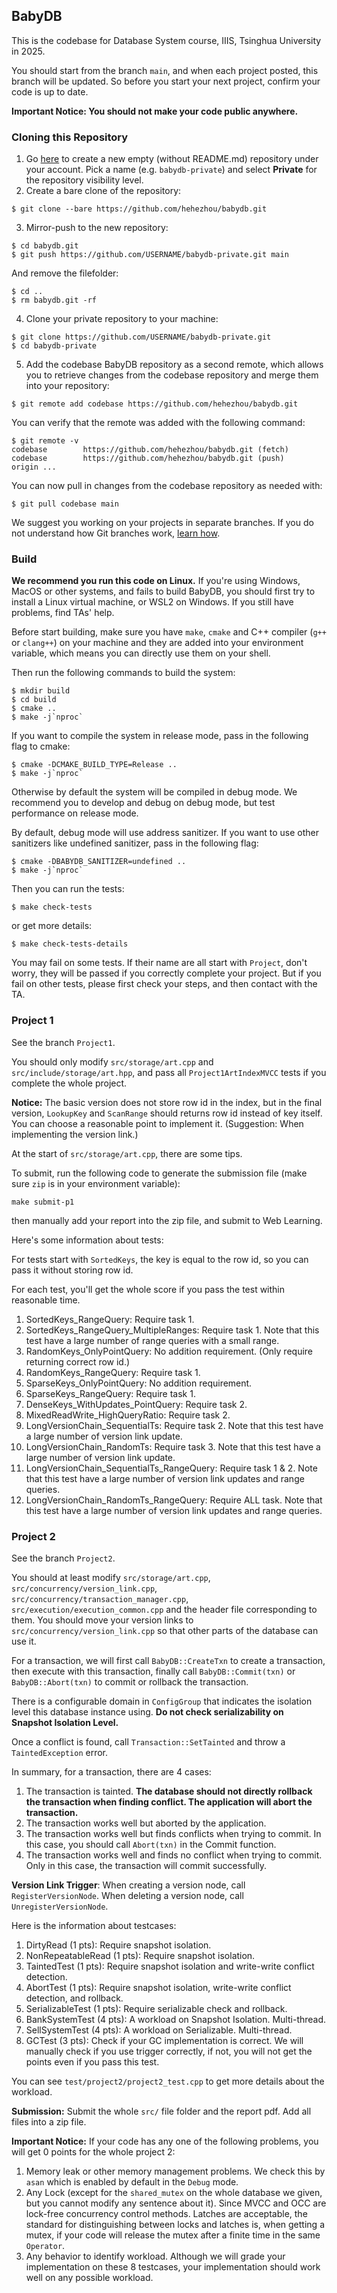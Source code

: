 ## BabyDB

This is the codebase for Database System course, IIIS, Tsinghua University in 2025.

You should start from the branch `main`, and when each project posted, this branch will be updated. So before you start your next project, confirm your code is up to date.

**Important Notice: You should not make your code public anywhere.**

### Cloning this Repository

1. Go [here](https://github.com/new) to create a new empty (without README.md) repository under your account. Pick a name (e.g. `babydb-private`) and select **Private** for the repository visibility level.
2. Create a bare clone of the repository:

```
$ git clone --bare https://github.com/hehezhou/babydb.git
```

3. Mirror-push to the new repository:

```
$ cd babydb.git
$ git push https://github.com/USERNAME/babydb-private.git main
```

And remove the filefolder:

```
$ cd ..
$ rm babydb.git -rf
```

4. Clone your private repository to your machine:

```
$ git clone https://github.com/USERNAME/babydb-private.git
$ cd babydb-private
```

5. Add the codebase BabyDB repository as a second remote, which allows you to retrieve changes from the codebase repository and merge them into your repository:

```
$ git remote add codebase https://github.com/hehezhou/babydb.git
```

You can verify that the remote was added with the following command:

```
$ git remote -v
codebase        https://github.com/hehezhou/babydb.git (fetch)
codebase        https://github.com/hehezhou/babydb.git (push)
origin ...
```

You can now pull in changes from the codebase repository as needed with:

```
$ git pull codebase main
```

We suggest you working on your projects in separate branches. If you do not understand how Git branches work, [learn how](https://git-scm.com/book/en/v2/Git-Branching-Basic-Branching-and-Merging).

### Build

**We recommend you run this code on Linux.** If you're using Windows, MacOS or other systems, and fails to build BabyDB, you should first try to install a Linux virtual machine, or WSL2 on Windows. If you still have problems, find TAs' help.

Before start building, make sure you have `make`, `cmake` and C++ compiler (`g++` or `clang++`) on your machine and they are added into your environment variable, which means you can directly use them on your shell.

Then run the following commands to build the system:

```
$ mkdir build
$ cd build
$ cmake ..
$ make -j`nproc`
```

If you want to compile the system in release mode, pass in the following flag to cmake:

```
$ cmake -DCMAKE_BUILD_TYPE=Release ..
$ make -j`nproc`
```

Otherwise by default the system will be compiled in debug mode. We recommend you to develop and debug on debug mode, but test performance on release mode.

By default, debug mode will use address sanitizer. If you want to use other sanitizers like undefined sanitizer, pass in the following flag:

```
$ cmake -DBABYDB_SANITIZER=undefined ..
$ make -j`nproc`
```

Then you can run the tests:

```
$ make check-tests
```

or get more details:

```
$ make check-tests-details
```

You may fail on some tests. If their name are all start with `Project`, don't worry, they will be passed if you correctly complete your project. But if you fail on other tests, please first check your steps, and then contact with the TA.

### Project 1

See the branch `Project1`.

You should only modify `src/storage/art.cpp` and `src/include/storage/art.hpp`, and pass all `Project1ArtIndexMVCC` tests if you complete the whole project.

**Notice:** The basic version does not store row id in the index, but in the final version, `LookupKey` and `ScanRange` should returns row id instead of key itself. You can choose a reasonable point to implement it. (Suggestion: When implementing the version link.)

At the start of `src/storage/art.cpp`, there are some tips.

To submit, run the following code to generate the submission file (make sure `zip` is in your environment variable):

```
make submit-p1
```

then manually add your report into the zip file, and submit to Web Learning.

Here's some information about tests:

For tests start with `SortedKeys`, the key is equal to the row id, so you can pass it without storing row id.

For each test, you'll get the whole score if you pass the test within reasonable time.

1. SortedKeys_RangeQuery: Require task 1.
2. SortedKeys_RangeQuery_MultipleRanges: Require task 1. Note that this test have a large number of range queries with a small range.
3. RandomKeys_OnlyPointQuery: No addition requirement. (Only require returning correct row id.)
4. RandomKeys_RangeQuery: Require task 1.
5. SparseKeys_OnlyPointQuery: No addition requirement.
6. SparseKeys_RangeQuery: Require task 1.
7. DenseKeys_WithUpdates_PointQuery: Require task 2.
8. MixedReadWrite_HighQueryRatio: Require task 2.
9. LongVersionChain_SequentialTs: Require task 2. Note that this test have a large number of version link update.
10. LongVersionChain_RandomTs: Require task 3. Note that this test have a large number of version link update.
11. LongVersionChain_SequentialTs_RangeQuery: Require task 1 & 2. Note that this test have a large number of version link updates and range queries.
12. LongVersionChain_RandomTs_RangeQuery: Require ALL task. Note that this test have a large number of version link updates and range queries.

### Project 2

See the branch `Project2`.

You should at least modify `src/storage/art.cpp`, `src/concurrency/version_link.cpp`, `src/concurrency/transaction_manager.cpp`, `src/execution/execution_common.cpp` and the header file corresponding to them. You should move your version links to `src/concurrency/version_link.cpp` so that other parts of the database can use it.

For a transaction, we will first call `BabyDB::CreateTxn` to create a transaction, then execute with this transaction, finally call `BabyDB::Commit(txn)` or `BabyDB::Abort(txn)` to commit or rollback the transaction.

There is a configurable domain in `ConfigGroup` that indicates the isolation level this database instance using. **Do not check serializability on Snapshot Isolation Level.**

Once a conflict is found, call `Transaction::SetTainted` and throw a `TaintedException` error.

In summary, for a transaction, there are $4$ cases:

1. The transaction is tainted. **The database should not directly rollback the transaction when finding conflict. The application will abort the transaction.**
2. The transaction works well but aborted by the application.
3. The transaction works well but finds conflicts when trying to commit. In this case, you should call `Abort(txn)` in the Commit function.
4. The transaction works well and finds no conflict when trying to commit. Only in this case, the transaction will commit successfully.

**Version Link Trigger**: When creating a version node, call `RegisterVersionNode`. When deleting a version node, call `UnregisterVersionNode`.

Here is the information about testcases:

1. DirtyRead (1 pts): Require snapshot isolation.
1. NonRepeatableRead (1 pts): Require snapshot isolation.
1. TaintedTest (1 pts): Require snapshot isolation and write-write conflict detection.
1. AbortTest (1 pts): Require snapshot isolation, write-write conflict detection, and rollback.
1. SerializableTest (1 pts): Require serializable check and rollback.
1. BankSystemTest (4 pts): A workload on Snapshot Isolation. Multi-thread.
1. SellSystemTest (4 pts): A workload on Serializable. Multi-thread.
1. GCTest (3 pts): Check if your GC implementation is correct. We will manually check if you use trigger correctly, if not, you will not get the points even if you pass this test.

You can see `test/project2/project2_test.cpp` to get more details about the workload.

**Submission:** Submit the whole `src/` file folder and the report pdf. Add all files into a zip file.

**Important Notice:** If your code has any one of the following problems, you will get 0 points for the whole project 2:

1. Memory leak or other memory management problems. We check this by `asan` which is enabled by default in the `Debug` mode.
1. Any Lock (except for the `shared_mutex` on the whole database we given, but you cannot modify any sentence about it). Since MVCC and OCC are lock-free concurrency control methods. Latches are acceptable, the standard for distinguishing between locks and latches is, when getting a mutex, if your code will release the mutex after a finite time in the same `Operator`.
1. Any behavior to identify workload. Although we will grade your implementation on these 8 testcases, your implementation should work well on any possible workload.
